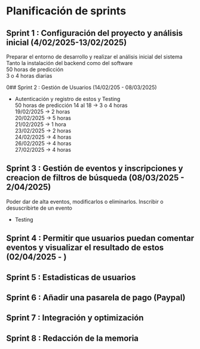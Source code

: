 # Planificación de sprints

## Sprint 1 : Configuración del proyecto y análisis inicial (4/02/2025-13/02/2025)
Preparar el entorno de desarrollo y realizar el análisis inicial del sistema  
Tanto la instalación del backend como del software  
50 horas de predicción  
3 o 4 horas diarias  

0## Sprint 2 : Gestión de Usuarios (14/02/205 - 08/03/2025)
 - Autenticación y registro de estos y Testing  
 50 horas de predicción 
 14 al 18 -> 3 o 4 horas  
 19/02/2025 -> 2 horas  
 20/02/2025 -> 5 horas  
 21/02/2025 -> 1 hora  
 23/02/2025 -> 2 horas  
 24/02/2025 -> 4 horas  
 26/02/2025 -> 4 horas  
 27/02/2025 -> 4 horas  

## Sprint 3 : Gestión de eventos y inscripciones y creacion de filtros de búsqueda (08/03/2025 - 2/04/2025) 
Poder dar de alta eventos, modificarlos o eliminarlos. Inscribir o desuscribirte de un evento  
+ Testing  

## Sprint 4 : Permitir que usuarios puedan comentar eventos y visualizar el resultado de estos (02/04/2025 - )

## Sprint 5 : Estadisticas de usuarios

## Sprint 6 : Añadir una pasarela de pago (Paypal)

## Sprint 7 : Integración y optimización 

## Sprint 8 : Redacción de la memoria 
